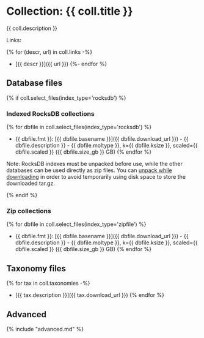<!-- automatically generated by code in https://github.com/sourmash-bio/2025-sourmash-databases-doc-template/ -->
<!-- template file: templates/ncbi.md -->

# Collection: {{ coll.title }}

{{ coll.description }}

Links:

{% for (descr, url) in coll.links -%}
* [{{ descr }}]({{ url }})
{%- endfor %}

## Database files

{% if coll.select_files(index_type='rocksdb') %}
### Indexed RocksDB collections
{% for dbfile in coll.select_files(index_type='rocksdb') %}
   * {{ dbfile.fmt }}: [{{ dbfile.basename }}]({{ dbfile.download_url }}) - {{ dbfile.description }} - {{ dbfile.moltype }}, k={{ dbfile.ksize }}, scaled={{ dbfile.scaled }} ({{ dbfile.size_gb }} GB)
{% endfor %}

Note: RocksDB indexes must be unpacked before use, while the other
databases can be used directly as zip files. You can
[unpack while downloading](https://unix.stackexchange.com/questions/85194/how-to-download-an-archive-and-extract-it-without-saving-the-archive-to-disk/85195#85195)
in order to avoid temporarily using disk space to store the downloaded tar.gz.

{% endif %}

### Zip collections
{% for dbfile in coll.select_files(index_type='zipfile') %}
   * {{ dbfile.fmt }}: [{{ dbfile.basename }}]({{ dbfile.download_url }}) - {{ dbfile.description }} - {{ dbfile.moltype }}, k={{ dbfile.ksize }}, scaled={{ dbfile.scaled }} ({{ dbfile.size_gb }} GB)
{% endfor %}

## Taxonomy files

{% for tax in coll.taxonomies -%}
* [{{ tax.description }}]({{ tax.download_url }})
{% endfor %}

## Advanced

{% include "advanced.md" %}
